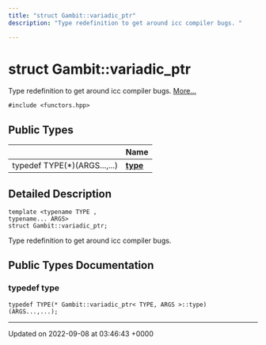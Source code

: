 ```yaml
---
title: "struct Gambit::variadic_ptr"
description: "Type redefinition to get around icc compiler bugs. "

---
```


# struct Gambit::variadic_ptr



Type redefinition to get around icc compiler bugs.  [More...](#detailed-description)


`#include <functors.hpp>`

## Public Types

|                | Name           |
| -------------- | -------------- |
| typedef TYPE(*)(ARGS...,...) | **[type](/documentation/code/classes/structgambit_1_1variadic__ptr/#typedef-type)**  |

## Detailed Description

```
template <typename TYPE ,
typename... ARGS>
struct Gambit::variadic_ptr;
```

Type redefinition to get around icc compiler bugs. 
## Public Types Documentation

### typedef type

```
typedef TYPE(* Gambit::variadic_ptr< TYPE, ARGS >::type) (ARGS...,...);
```


-------------------------------

Updated on 2022-09-08 at 03:46:43 +0000
